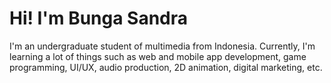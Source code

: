 # Hi! I'm Bunga Sandra

I'm an undergraduate student of multimedia from Indonesia. Currently, I'm learning a lot of things such as web and mobile app development, game programming, UI/UX, audio production, 2D animation, digital marketing, etc.
